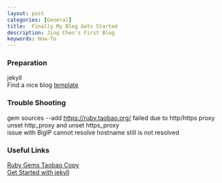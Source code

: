 ```yaml
---
layout: post
categories: [General]
title:  Finally My Blog Gets Started
description: Jing Chen's First Blog
keywords: How-To
---
```


### Preparation

jekyll<br/>
Find a nice blog [template](https://github.com/panxw/panxw.github.com)<br/>

### Trouble Shooting

gem sources --add https://ruby.taobao.org/ failed due to http/https proxy<br/>
unset http_proxy and unset https_proxy<br/>
issue with BigIP cannot resolve hostname still is not resolved<br/>

### Useful Links

[Ruby Gems Taobao Copy](https://ruby.taobao.org/)<br/>
[Get Started with jekyll](http://www.cnblogs.com/wuya16/p/3416283.html)<br/>
